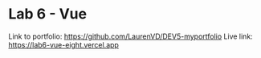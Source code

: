 # Lab 6 - Vue

Link to portfolio: https://github.com/LaurenVD/DEV5-myportfolio
Live link: https://lab6-vue-eight.vercel.app
